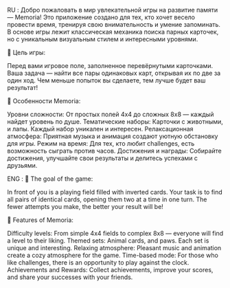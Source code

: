 RU : 
Добро пожаловать в мир увлекательной игры на развитие памяти — Memoria! Это приложение создано для тех, кто хочет весело провести время, тренируя свою внимательность и умение запоминать. В основе игры лежит классическая механика поиска парных карточек, но с уникальным визуальным стилем и интересными уровнями.

🎯 Цель игры:

Перед вами игровое поле, заполненное перевёрнутыми карточками. Ваша задача — найти все пары одинаковых карт, открывая их по две за один ход. Чем меньше попыток вы сделаете, тем лучше будет ваш результат!

🌟 Особенности Memoria:

Уровни сложности: От простых полей 4x4 до сложных 8x8 — каждый найдет уровень по душе.
Тематические наборы: Карточки с животными, и лапы. Каждый набор уникален и интересен.
Релаксационная атмосфера: Приятная музыка и анимация создают уютную обстановку для игры.
Режим на время: Для тех, кто любит challenges, есть возможность сыграть против часов.
Достижения и награды: Собирайте достижения, улучшайте свои результаты и делитесь успехами с друзьями.

ENG : 
🎯 The goal of the game:

In front of you is a playing field filled with inverted cards. Your task is to find all pairs of identical cards, opening them two at a time in one turn. The fewer attempts you make, the better your result will be!

🌟 Features of Memoria:

Difficulty levels: From simple 4x4 fields to complex 8x8 — everyone will find a level to their liking.
Themed sets: Animal cards, and paws. Each set is unique and interesting.
Relaxing atmosphere: Pleasant music and animation create a cozy atmosphere for the game.
Time-based mode: For those who like challenges, there is an opportunity to play against the clock.
Achievements and Rewards: Collect achievements, improve your scores, and share your successes with your friends.
